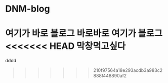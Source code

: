 ﻿# DNM-blog
여기가 바로 블로그
바로바로 여기가 블로그
<<<<<<< HEAD
막창먹고싶다
=======
dddd
>>>>>>> 210f97564a18e293acdb3a983c2888f448890af2
